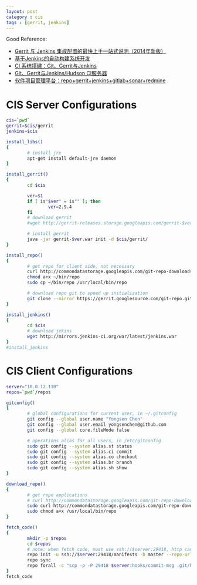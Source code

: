 ```yaml
---
layout: post
category : cis
tags : [gerrit, jenkins]
---
```


Good Reference: 
- [Gerrit 与 Jenkins 集成配置的最快上手一站式说明（2014年新版）](http://yicfu.postach.io/link/gerrit-yu-jenkins-ji-cheng-pei-zhi-de-zui-kuai-shang-shou-zhan-shi-shuo-ming-2014nian-xin-ban)
- [基于Jenkins的自动构建系统开发](http://kurenai.elastos.org/2013/05/29/%E5%9F%BA%E4%BA%8Ejenkins%E7%9A%84%E8%87%AA%E5%8A%A8%E6%9E%84%E5%BB%BA%E7%B3%BB%E7%BB%9F%E5%BC%80%E5%8F%91/)
- [CI 系统搭建：Git、Gerrit与Jenkins](http://blog.csdn.net/williamwanglei/article/details/38498465)
- [Git、Gerrit与Jenkins/Hudson CI服务器](http://www.infoq.com/cn/articles/Gerrit-jenkins-hudson/)
- [软件项目管理平台：repo+gerrit+jenkins+gitlab+sonar+redmine](http://blog.csdn.net/threesan333/article/details/38063495)


# CIS Server Configurations

```sh
cis=`pwd`
gerrit=$cis/gerrit
jenkins=$cis

install_libs()
{
        # install jre
        apt-get install default-jre daemon
}

install_gerrit()
{
        cd $cis

        ver=$1
        if [ is"$ver" = is"" ]; then
                ver=2.9.4
        fi
        # download gerrit
        #wget http://gerrit-releases.storage.googleapis.com/gerrit-$ver.war

        # install gerrit
        java -jar gerrit-$ver.war init -d $cis/gerrit/
}

install_repo()
{
        # get repo for client side, not necessary
        curl http://commondatastorage.googleapis.com/git-repo-downloads/repo > ~/bin/repo
        chmod a+x ~/bin/repo
        sudo cp ~/bin/repo /usr/local/bin/repo

        # download repo git to speed up initialization
        git clone --mirror https://gerrit.googlesource.com/git-repo.git $gerrit/git/git-repo.git
}

install_jenkins()
{
        cd $cis
        # download jekins
        wget http://mirrors.jenkins-ci.org/war/latest/jenkins.war
}
#install_jenkins
```

# CIS Client Configurations

```sh
server="10.0.12.110"
repos=`pwd`/repos

gitconfig()
{
        # global configurations for current user, in ~/.gitconfig
        git config --global user.name "Yongsen Chen"
        git config --global user.email yongsenchen@github.com
        git config --global core.fileMode false

        # operations alias for all users, in /etc/gitconfig
        sudo git config --system alias.st status
        sudo git config --system alias.ci commit
        sudo git config --system alias.co checkout
        sudo git config --system alias.br branch
        sudo git config --system alias.sh show
}

download_repo()
{
        # get repo applications
        # curl http://commondatastorage.googleapis.com/git-repo-downloads/repo > ~/bin/repo
        sudo curl http://commondatastorage.googleapis.com/git-repo-downloads/repo > /usr/local/bin/repo
        sudo chmod a+x /usr/local/bin/repo
}

fetch_code()
{
        mkdir -p $repos
        cd $repos
        # note: when fetch code, must use ssh://$server:29418, http can't work
        repo init -u ssh://$server:29418/manifests -b master --repo-url=ssh://$server:29418/git-repo.git
        repo sync
        repo forall -c "scp -p -P 29418 $server:hooks/commit-msg .git/hooks/"
}
fetch_code
```

